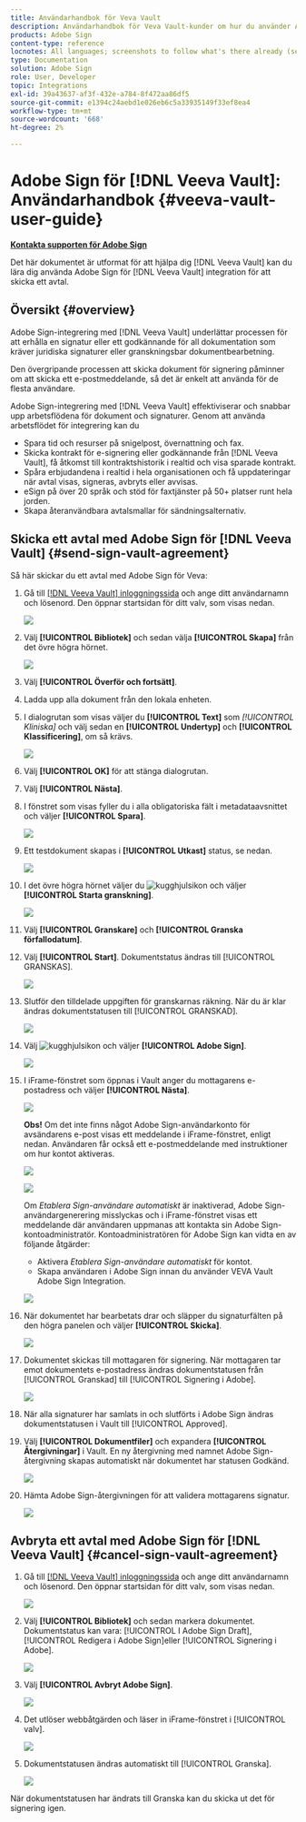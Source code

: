 ```yaml
---
title: Användarhandbok för Veva Vault
description: Användarhandbok för Veva Vault-kunder om hur du använder Adobe Sign-integrering med Veva
products: Adobe Sign
content-type: reference
locnotes: All languages; screenshots to follow what's there already (seems there is a mix within a given language version of the article)
type: Documentation
solution: Adobe Sign
role: User, Developer
topic: Integrations
exl-id: 39a43637-af3f-432e-a784-8f472aa86df5
source-git-commit: e1394c24aebd1e026eb6c5a33935149f33ef8ea4
workflow-type: tm+mt
source-wordcount: '668'
ht-degree: 2%

---
```


# Adobe Sign för [!DNL Veeva Vault]: Användarhandbok {#veeva-vault-user-guide}

[**Kontakta supporten för Adobe Sign**](https://adobe.com/go/adobesign-support-center_se)

Det här dokumentet är utformat för att hjälpa dig [!DNL Veeva Vault] kan du lära dig använda Adobe Sign för [!DNL Veeva Vault] integration för att skicka ett avtal.

## Översikt {#overview}

Adobe Sign-integrering med [!DNL Veeva Vault] underlättar processen för att erhålla en signatur eller ett godkännande för all dokumentation som kräver juridiska signaturer eller granskningsbar dokumentbearbetning.

Den övergripande processen att skicka dokument för signering påminner om att skicka ett e-postmeddelande, så det är enkelt att använda för de flesta användare.

Adobe Sign-integrering med [!DNL Veeva Vault] effektiviserar och snabbar upp arbetsflödena för dokument och signaturer. Genom att använda arbetsflödet för integrering kan du

* Spara tid och resurser på snigelpost, övernattning och fax.
* Skicka kontrakt för e-signering eller godkännande från [!DNL Veeva Vault], få åtkomst till kontraktshistorik i realtid och visa sparade kontrakt.
* Spåra erbjudandena i realtid i hela organisationen och få uppdateringar när avtal visas, signeras, avbryts eller avvisas.
* eSign på över 20 språk och stöd för faxtjänster på 50+ platser runt hela jorden.
* Skapa återanvändbara avtalsmallar för sändningsalternativ.

## Skicka ett avtal med Adobe Sign för [!DNL Veeva Vault] {#send-sign-vault-agreement}

Så här skickar du ett avtal med Adobe Sign för Veva:

1. Gå till [[!DNL Veeva Vault] inloggningssida](https://login.veevavault.com/) och ange ditt användarnamn och lösenord. Den öppnar startsidan för ditt valv, som visas nedan.

   ![](images/vault-home.png)

1. Välj **[!UICONTROL Bibliotek]** och sedan välja **[!UICONTROL Skapa]** från det övre högra hörnet.

   ![](images/create-library.png)

1. Välj **[!UICONTROL Överför och fortsätt]**.

1. Ladda upp alla dokument från den lokala enheten.

1. I dialogrutan som visas väljer du **[!UICONTROL Text]** som *[!UICONTROL Kliniska]* och välj sedan en **[!UICONTROL Undertyp]** och **[!UICONTROL Klassificering]**, om så krävs.

   ![](images/choose-document-type.png)

1. Välj **[!UICONTROL OK]** för att stänga dialogrutan.

1. Välj **[!UICONTROL Nästa]**.

1. I fönstret som visas fyller du i alla obligatoriska fält i metadataavsnittet och väljer **[!UICONTROL Spara]**.

   ![](images/metadata-details.png)

1. Ett testdokument skapas i **[!UICONTROL Utkast]** status, se nedan.

   ![](images/document-draft.png)

1. I det övre högra hörnet väljer du ![kugghjulsikon](images/icon-gear.png) och väljer **[!UICONTROL Starta granskning]**.

   ![](images/start-review.png)

1. Välj **[!UICONTROL Granskare]** och **[!UICONTROL Granska förfallodatum]**.

1. Välj **[!UICONTROL Start]**. Dokumentstatus ändras till [!UICONTROL GRANSKAS].

   ![](images/in-review.png)

1. Slutför den tilldelade uppgiften för granskarnas räkning. När du är klar ändras dokumentstatusen till [!UICONTROL GRANSKAD].

   ![](images/reviewed-status.png)

1. Välj ![kugghjulsikon](images/icon-gear.png) och väljer **[!UICONTROL Adobe Sign]**.

   ![](images/select-adobe-sign.png)

1. I iFrame-fönstret som öppnas i Vault anger du mottagarens e-postadress och väljer **[!UICONTROL Nästa]**.

   ![](images/iframe.png)

   **Obs!** Om det inte finns något Adobe Sign-användarkonto för avsändarens e-post visas ett meddelande i iFrame-fönstret, enligt nedan. Användaren får också ett e-postmeddelande med instruktioner om hur kontot aktiveras.

   ![](images/iFrame-registration-message.png)

   ![](images/iFrame-confirm-email.png)

   Om *Etablera Sign-användare automatiskt* är inaktiverad, Adobe Sign-användargenerering misslyckas och i iFrame-fönstret visas ett meddelande där användaren uppmanas att kontakta sin Adobe Sign-kontoadministratör. Kontoadministratören för Adobe Sign kan vidta en av följande åtgärder:

   * Aktivera *Etablera Sign-användare automatiskt* för kontot.
   * Skapa användaren i Adobe Sign innan du använder VEVA Vault Adobe Sign Integration.

   ![](images/iFrame-contact-administrator.png)

1. När dokumentet har bearbetats drar och släpper du signaturfälten på den högra panelen och väljer **[!UICONTROL Skicka]**.

   ![](images/add-signature-fields.png)

1. Dokumentet skickas till mottagaren för signering. När mottagaren tar emot dokumentets e-postadress ändras dokumentstatusen från [!UICONTROL Granskad] till [!UICONTROL Signering i Adobe].

   ![](images/in-adobe-signing.png)

1. När alla signaturer har samlats in och slutförts i Adobe Sign ändras dokumentstatusen i Vault till [!UICONTROL Approved].

1. Välj **[!UICONTROL Dokumentfiler]** och expandera **[!UICONTROL Återgivningar]** i Vault. En ny återgivning med namnet Adobe Sign-återgivning skapas automatiskt när dokumentet har statusen Godkänd.

   ![](images/document-files.png)

1. Hämta Adobe Sign-återgivningen för att validera mottagarens signatur.

   ![](images/verify-signature.png)

## Avbryta ett avtal med Adobe Sign för [!DNL Veeva Vault] {#cancel-sign-vault-agreement}

1. Gå till [[!DNL Veeva Vault] inloggningssida](https://login.veevavault.com/) och ange ditt användarnamn och lösenord. Den öppnar startsidan för ditt valv, som visas nedan.

   ![](images/vault-home.png)

1. Välj **[!UICONTROL Bibliotek]** och sedan markera dokumentet. Dokumentstatus kan vara: [!UICONTROL I Adobe Sign Draft], [!UICONTROL Redigera i Adobe Sign]eller [!UICONTROL Signering i Adobe].

   ![](images/document-adobe-sign-authoring.png)

1. Välj **[!UICONTROL Avbryt Adobe Sign]**.

   ![](images/cancel-document.png)

1. Det utlöser webbåtgärden och läser in iFrame-fönstret i [!UICONTROL valv].

   ![](images/cancelled-document.png)

1. Dokumentstatusen ändras automatiskt till [!UICONTROL Granska].

   ![](images/cancel-reviewed.png)

När dokumentstatusen har ändrats till Granska kan du skicka ut det för signering igen.
